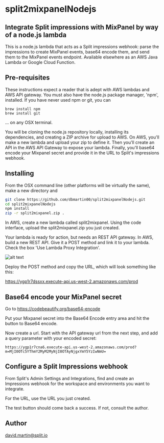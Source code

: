 # split2mixpanelNodejs

## Integrate Split impressions with MixPanel by way of a node.js lambda

This is a node.js lambda that acts as a Split impressions webhook: parse the impressions to create MixPanel events, base64 encode them, and send them to the MixPanel events endpoint. Available elsewhere as an AWS Java Lambda or Google Cloud Function.

## Pre-requisites

These instructions expect a reader that is adept with AWS lambdas and AWS API gateway. You must also have the node.js package manager, 'npm', installed.  If you have never used npm or git, you can 

```
brew install npm
brew install git
```
... on any OSX terminal.

You will be cloning the node.js repository locally, installing its dependencies, and creating a ZIP archive for upload to AWS.  On AWS, you'll make a new lambda and upload your zip to define it.  Then you'll create an API in the AWS API Gateway to expose your lambda.  Finally, you'll base64 encode your Mixpanel secret and provide it in the URL to Split's impressions webhook.

## Installing

From the OSX command line (other platforms will be virtually the same), make a new directory and 

```bash
git clone https://github.com/dbmartin00/split2mixpanelNodejs.git
cd split2mixpanelNodejs
npm install 
zip -r split2mixpanel.zip .
```

In AWS, create a new lambda called split2mixpanel.  Using the code interface, upload the split2mixpanel.zip you just created.

Your lambda is ready for action, but needs an REST API gateway.  In AWS, build a new REST API.  Give it a POST method and link it to your lambda.  Check the box 'Use Lambda Proxy Integration'.

![alt text](http://www.cortazar-split.com/lambda_proxy.png)

Deploy the POST method and copy the URL, which will look something like this:

https://ygp1r7dssxx.execute-api.us-west-2.amazonaws.com/prod
 
## Base64 encode your MixPanel secret

Go to https://codebeautify.org/base64-encode

Put your Mixpanel secret into the Base64 Encode entry area and hit the button to Base64 encode.

Now create a url.  Start with the API gateway url from the next step, and add a query parameter with your encoded secret:

```
https://ygp1r7cna6.execute-api.us-west-2.amazonaws.com/prod?m=MjI0OTc5YThmY2MyM2MyNjI0OTAyNjgxYmY5YzIwNmU=
```

## Configure a Split Impressions webhook

From Split's Admin Settings and Integrations, find and create an Impressions webhook for the workspace and environments you want to integrate.

For the URL, use the URL you just created.

The test button should come back a success.  If not, consult the author.

## Author

david.martin@split.io
